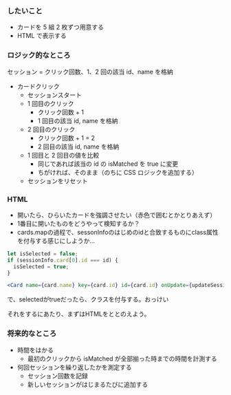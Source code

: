 ### したいこと

- カードを 5 組 2 枚ずつ用意する
- HTML で表示する

### ロジック的なところ

セッション = クリック回数、1、2 回の該当 id、name を格納

- カードクリック
  - セッションスタート
  - 1 回目のクリック
    - クリック回数 + 1
    - 1 回目の該当 id, name を格納
  - 2 回目のクリック
    - クリック回数 + 1 = 2
    - 2 回目の該当 id, name を格納
  - 1 回目と 2 回目の値を比較
    - 同じであれば該当の id の isMatched を true に変更
    - ちがければ、そのまま（のちに CSS ロジックを追加する）
  - セッションをリセット

### HTML

- 開いたら、ひらいたカードを強調させたい（赤色で囲むとかとりあえず）
- 1番目に開いたものをどうやって検知するか？
- cards.mapの過程で、sessonInfoのはじめのidと合致するものにclass属性を付与する感じにしようか...

```jsx
let isSelected = false;
if (sessionInfo.card[0].id === id) {
  isSelected = true;
}

<Card name={card.name} key={card.id} id={card.id} onUpdate={updateSessionInfo} isMatched={card.isMatched} isSelected={isSelected}/>
```

で、selectedがtrueだったら、クラスを付与する。おっけい

それをするにあたり、まずはHTMLをととのえよう。

### 将来的なところ

- 時間をはかる
  - 最初のクリックから isMatched が全部揃った時までの時間を計測する
- 何回セッションを繰り返したかを測定する
  - セッション回数を記録
  - 新しいセッションがはじまるたびに追加する
